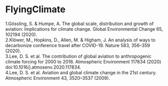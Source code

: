 # FlyingClimate


1.Gössling, S. & Humpe, A. The global scale, distribution and growth of aviation: Implications for climate change. Global Environmental Change 65, 102194 (2020).  
2.Klöwer, M., Hopkins, D., Allen, M. & Higham, J. An analysis of ways to decarbonize conference travel after COVID-19. Nature 583, 356–359 (2020).  
3.Lee, D. S. et al. The contribution of global aviation to anthropogenic climate forcing for 2000 to 2018. Atmospheric Environment 117834 (2020) doi:10.1016/j.atmosenv.2020.117834.  
4.Lee, D. S. et al. Aviation and global climate change in the 21st century. Atmospheric Environment 43, 3520–3537 (2009).  
